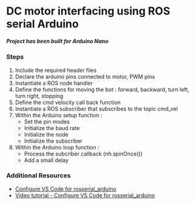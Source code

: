 # DC motor interfacing using ROS serial Arduino

##### Project has been built for Arduino Nano

### Steps
1. Include the required header files
2. Declare the arduino pins connected to motor, PWM pins
3. Instantiate a ROS node handler 
4. Define the functions for moving the bot : forward, backward, turn left, turn right, stopping
5. Define the cmd velocity call back function
6. Instantiate a ROS subscriber that subscribes to the topic cmd_vel 
7. Within the Arduino setup function : 
    - Set the pin modes
    - Initialize the baud rate
    - Initialize the node
    - Initialize the subscriber
8. Within the Arduino loop function : 
    - Process the subcriber callback (nh.spinOnce())
    - Add a small delay

### Additional Resources
- [Configure VS Code for rosserial_arduino](https://jim79.github.io/rosserial-arduino-vscode/)
- [Video tutorial - Configure VS Code for rosserial_arduino](https://youtu.be/RZAXBMoWJcE)

